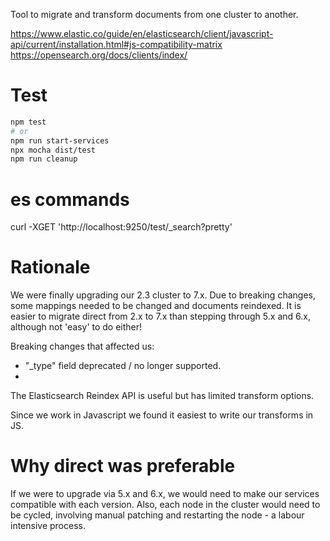 Tool to migrate and transform documents from one cluster to another.

https://www.elastic.co/guide/en/elasticsearch/client/javascript-api/current/installation.html#js-compatibility-matrix
https://opensearch.org/docs/clients/index/

# Test

```bash
npm test
# or
npm run start-services
npx mocha dist/test
npm run cleanup
```

# es commands
curl -XGET 'http://localhost:9250/test/_search?pretty'

# Rationale
We were finally upgrading our 2.3 cluster to 7.x. Due to breaking changes, some mappings needed to be changed and documents reindexed. It is easier to migrate direct from 2.x to 7.x than stepping through 5.x and 6.x, although not 'easy' to do either!

Breaking changes that affected us:

* "_type" field deprecated / no longer supported.
*

The Elasticsearch Reindex API is useful but has limited transform options.

Since we work in Javascript we found it easiest to write our transforms in JS.

# Why direct was preferable
If we were to upgrade via 5.x and 6.x, we would need to make our services compatible with each version. Also, each node in the cluster would need to be cycled, involving manual patching and restarting the node - a labour intensive process.
